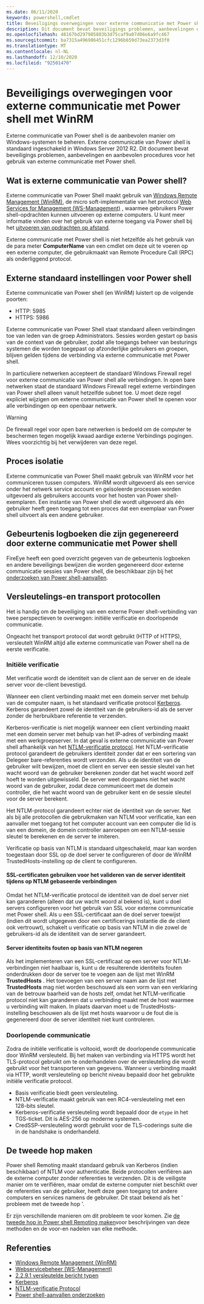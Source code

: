 ```yaml
---
ms.date: 06/11/2020
keywords: powershell,cmdlet
title: Beveiligings overwegingen voor externe communicatie met Power shell met WinRM
description: Dit document bevat beveiligings problemen, aanbevelingen en aanbevolen procedures voor het gebruik van externe communicatie met Power shell.
ms.openlocfilehash: 48167bd297905883b3d75caf9a07d06e6a9fc467
ms.sourcegitcommit: ba7315a496986451cfc1296b659d73ea2373d3f0
ms.translationtype: MT
ms.contentlocale: nl-NL
ms.lasthandoff: 12/10/2020
ms.locfileid: "92501470"
---
```

# <a name="security-considerations-for-powershell-remoting-using-winrm"></a>Beveiligings overwegingen voor externe communicatie met Power shell met WinRM

Externe communicatie van Power shell is de aanbevolen manier om Windows-systemen te beheren. Externe communicatie van Power shell is standaard ingeschakeld in Windows Server 2012 R2. Dit document bevat beveiligings problemen, aanbevelingen en aanbevolen procedures voor het gebruik van externe communicatie met Power shell.

## <a name="what-is-powershell-remoting"></a>Wat is externe communicatie van Power shell?

Externe communicatie van Power Shell maakt gebruik van [Windows Remote Management (WinRM)](/windows/win32/winrm/portal), de micro soft-implementatie van het protocol [Web Services for Management (WS-Management)](https://www.dmtf.org/sites/default/files/standards/documents/DSP0226_1.2.0.pdf) , waarmee gebruikers Power shell-opdrachten kunnen uitvoeren op externe computers. U kunt meer informatie vinden over het gebruik van externe toegang via Power shell bij het [uitvoeren van opdrachten op afstand](running-remote-commands.md).

Externe communicatie met Power shell is niet hetzelfde als het gebruik van de para meter **ComputerName** van een cmdlet om deze uit te voeren op een externe computer, die gebruikmaakt van Remote Procedure Call (RPC) als onderliggend protocol.

## <a name="powershell-remoting-default-settings"></a>Externe standaard instellingen voor Power shell

Externe communicatie van Power shell (en WinRM) luistert op de volgende poorten:

- HTTP: 5985
- HTTPS: 5986

Externe communicatie van Power Shell staat standaard alleen verbindingen toe van leden van de groep Administrators.
Sessies worden gestart op basis van de context van de gebruiker, zodat alle toegangs beheer van besturings systemen die worden toegepast op afzonderlijke gebruikers en groepen, blijven gelden tijdens de verbinding via externe communicatie met Power shell.

In particuliere netwerken accepteert de standaard Windows Firewall regel voor externe communicatie van Power shell alle verbindingen. In open bare netwerken staat de standaard Windows Firewall regel externe verbindingen van Power shell alleen vanuit hetzelfde subnet toe. U moet deze regel expliciet wijzigen om externe communicatie van Power shell te openen voor alle verbindingen op een openbaar netwerk.

> [!Warning]
> De firewall regel voor open bare netwerken is bedoeld om de computer te beschermen tegen mogelijk kwaad aardige externe Verbindings pogingen. Wees voorzichtig bij het verwijderen van deze regel.

## <a name="process-isolation"></a>Proces isolatie

Externe communicatie van Power Shell maakt gebruik van WinRM voor het communiceren tussen computers. WinRM wordt uitgevoerd als een service onder het netwerk service account en geïsoleerde processen worden uitgevoerd als gebruikers accounts voor het hosten van Power shell-exemplaren. Een instantie van Power shell die wordt uitgevoerd als één gebruiker heeft geen toegang tot een proces dat een exemplaar van Power shell uitvoert als een andere gebruiker.

## <a name="event-logs-generated-by-powershell-remoting"></a>Gebeurtenis logboeken die zijn gegenereerd door externe communicatie met Power shell

FireEye heeft een goed overzicht gegeven van de gebeurtenis logboeken en andere beveiligings bewijzen die worden gegenereerd door externe communicatie sessies van Power shell, die beschikbaar zijn bij het [onderzoeken van Power shell-aanvallen](https://www.fireeye.com/content/dam/fireeye-www/global/en/solutions/pdfs/wp-lazanciyan-investigating-powershell-attacks.pdf).

## <a name="encryption-and-transport-protocols"></a>Versleutelings-en transport protocollen

Het is handig om de beveiliging van een externe Power shell-verbinding van twee perspectieven te overwegen: initiële verificatie en doorlopende communicatie.

Ongeacht het transport protocol dat wordt gebruikt (HTTP of HTTPS), versleutelt WinRM altijd alle externe communicatie van Power shell na de eerste verificatie.

### <a name="initial-authentication"></a>Initiële verificatie

Met verificatie wordt de identiteit van de client aan de server en de ideale server voor de-client bevestigd.

Wanneer een client verbinding maakt met een domein server met behulp van de computer naam, is het standaard verificatie protocol [Kerberos](/windows/win32/secauthn/microsoft-kerberos). Kerberos garandeert zowel de identiteit van de gebruikers-id als de server zonder de herbruikbare referentie te verzenden.

Kerberos-verificatie is niet mogelijk wanneer een client verbinding maakt met een domein server met behulp van het IP-adres of verbinding maakt met een werkgroepserver. In dat geval is externe communicatie van Power shell afhankelijk van het [NTLM-verificatie protocol](/windows/win32/secauthn/microsoft-ntlm). Het NTLM-verificatie protocol garandeert de gebruikers identiteit zonder dat er een sortering van Delegeer bare-referenties wordt verzonden. Als u de identiteit van de gebruiker wilt bewijzen, moet de client en server een sessie sleutel van het wacht woord van de gebruiker berekenen zonder dat het wacht woord zelf hoeft te worden uitgewisseld. De server weet doorgaans niet het wacht woord van de gebruiker, zodat deze communiceert met de domein controller, die het wacht woord van de gebruiker kent en de sessie sleutel voor de server berekent.

Het NTLM-protocol garandeert echter niet de identiteit van de server. Net als bij alle protocollen die gebruikmaken van NTLM voor verificatie, kan een aanvaller met toegang tot het computer account van een computer die lid is van een domein, de domein controller aanroepen om een NTLM-sessie sleutel te berekenen en de server te imiteren.

Verificatie op basis van NTLM is standaard uitgeschakeld, maar kan worden toegestaan door SSL op de doel server te configureren of door de WinRM TrustedHosts-instelling op de client te configureren.

#### <a name="using-ssl-certificates-to-validate-server-identity-during-ntlm-based-connections"></a>SSL-certificaten gebruiken voor het valideren van de server identiteit tijdens op NTLM gebaseerde verbindingen

Omdat het NTLM-verificatie protocol de identiteit van de doel server niet kan garanderen (alleen dat uw wacht woord al bekend is), kunt u doel servers configureren voor het gebruik van SSL voor externe communicatie met Power shell.
Als u een SSL-certificaat aan de doel server toewijst (indien dit wordt uitgegeven door een certificerings instantie die de client ook vertrouwt), schakelt u verificatie op basis van NTLM in die zowel de gebruikers-id als de identiteit van de server garandeert.

#### <a name="ignoring-ntlm-based-server-identity-errors"></a>Server identiteits fouten op basis van NTLM negeren

Als het implementeren van een SSL-certificaat op een server voor NTLM-verbindingen niet haalbaar is, kunt u de resulterende identiteits fouten onderdrukken door de server toe te voegen aan de lijst met WinRM **TrustedHosts** . Het toevoegen van een server naam aan de lijst met **TrustedHosts** mag niet worden beschouwd als een vorm van een verklaring van de betrouw baarheid van de hosts zelf, omdat het NTLM-verificatie protocol niet kan garanderen dat u verbinding maakt met de host waarmee u verbinding wilt maken. In plaats daarvan moet u de TrustedHosts-instelling beschouwen als de lijst met hosts waarvoor u de fout die is gegenereerd door de server identiteit niet kunt controleren.

### <a name="ongoing-communication"></a>Doorlopende communicatie

Zodra de initiële verificatie is voltooid, wordt de doorlopende communicatie door WinRM versleuteld. Bij het maken van verbinding via HTTPS wordt het TLS-protocol gebruikt om te onderhandelen over de versleuteling die wordt gebruikt voor het transporteren van gegevens.
Wanneer u verbinding maakt via HTTP, wordt versleuteling op bericht niveau bepaald door het gebruikte initiële verificatie protocol.

- Basis verificatie biedt geen versleuteling.
- NTLM-verificatie maakt gebruik van een RC4-versleuteling met een 128-bits sleutel.
- Kerberos-verificatie versleuteling wordt bepaald door de `etype` in het TGS-ticket. Dit is AES-256 op moderne systemen.
- CredSSP-versleuteling wordt gebruikt voor de TLS-coderings suite die in de handshake is onderhandeld.

## <a name="making-the-second-hop"></a>De tweede hop maken

Power shell Remoting maakt standaard gebruik van Kerberos (indien beschikbaar) of NTLM voor authenticatie. Beide protocollen verifiëren aan de externe computer zonder referenties te verzenden. Dit is de veiligste manier om te verifiëren, maar omdat de externe computer niet beschikt over de referenties van de gebruiker, heeft deze geen toegang tot andere computers en services namens de gebruiker. Dit staat bekend als het ' probleem met de tweede hop '.

Er zijn verschillende manieren om dit probleem te voor komen. Zie [de tweede hop in Power shell Remoting maken](PS-remoting-second-hop.md)voor beschrijvingen van deze methoden en de voor-en nadelen van elke methode.

## <a name="references"></a>Referenties

- [Windows Remote Management (WinRM)](/windows/win32/winrm/portal)
- [Webservicebeheer (WS-Management)](https://www.dmtf.org/sites/default/files/standards/documents/DSP0226_1.2.0.pdf)
- [2.2.9.1 versleutelde bericht typen](/openspecs/windows_protocols/ms-wsmv/58421aa4-861a-4410-831a-c999f094cdb7)
- [Kerberos](/windows/win32/secauthn/microsoft-kerberos)
- [NTLM-verificatie Protocol](/windows/win32/secauthn/microsoft-ntlm)
- [Power shell-aanvallen onderzoeken](https://www.fireeye.com/content/dam/fireeye-www/global/en/solutions/pdfs/wp-lazanciyan-investigating-powershell-attacks.pdf)
